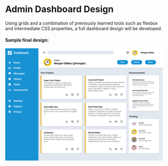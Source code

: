 # Admin Dashboard Design
Using grids and a combination of previously learned tools such as flexbox and intermediate CSS properties, a full dashboard design will be developed.

#### Sample final design:

![An image of The Odin Project's sample final look for admin dashboard](images/sample-dashboard-look.png)
